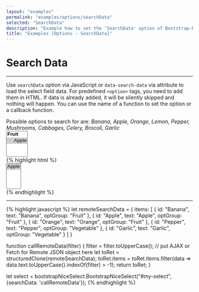```yaml
---
layout: "examples"
permalink: "examples/options/searchData"
selected: "SearchData"
description: "Example how to set the 'SearchData' option of Bootstrap-Nice-Select - Gives an overview how to implement the option and how it looks like"
title: "Examples [Options - SearchData]"
---
```


# **Search Data**

---

Use `searchData` option via JavaScript or `data-search-data` via attribute to load the select field data. For predefined `<option>` tags, you need to add them in HTML. If data is already added, it will be silently skipped and nothing will happen. You can use the name of a function to set the option or a callback function. 

<div class="alert alert-light d-flex justify-content-start align-items-center font-size-13" role="alert">
        <i class="fa-solid fa-circle-info pe-2"></i>Possible options to search for are: <i class="ms-2">Banana, Apple, Orange, Lemon, Pepper, Mushrooms, Cabbages, Celery, Brocoli, Garlic</i>
</div>

<div class="container my-4 border rounded p-0">
    <div class="p-5 border-bottom">
        <select id="option-searchdata" multiple="multiple">
            <optgroup label="Fruit">
                <option value="Apple" selected="selected">Apple</option>
            </optgroup>
        </select>
    </div>
    <div class="bg-highlight rounded">
{% highlight html %}
<div class="container">
    <select id="my-select" multiple="multiple">
        <option value="Apple" selected="selected">Apple</option>
    </select>
</div>
{% endhighlight %}
<hr>
{% highlight javascript %}
let remoteSearchData = {
    items: [
        {
          id: "Banana",
          text: "Banana",
          optGroup: "Fruit"
        },
        {
          id: "Apple",
          text: "Apple",
          optGroup: "Fruit"
        },
        {
          id: "Orange",
          text: "Orange",
          optGroup: "Fruit"
        },
        {
          id: "Pepper",
          text: "Pepper",
          optGroup: "Vegetable"
        },
        {
          id: "Garlic",
          text: "Garlic",
          optGroup: "Vegetable"
        }
    ]
}

function callRemoteData(filter) {
    filter = filter.toUpperCase();
    // put AJAX or Fetch for Remote JSON object here
    let toRet = structuredClone(remoteSearchData);
    toRet.items = toRet.items.filter(data => data.text.toUpperCase().indexOf(filter) > -1);
    return toRet;
}

let select = bootstrapNiceSelect.BootstrapNiceSelect("#my-select", {searchData: 'callRemoteData'});
{% endhighlight %}
    </div>
</div>

